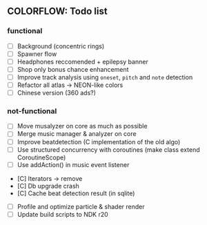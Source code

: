 ## COLORFLOW: Todo list

### functional
- [ ] Background (concentric rings)
- [ ] Spawner flow
- [ ] Headphones reccomended + epilepsy banner
- [ ] Shop only bonus chance enhancement
- [ ] Improve track analysis using `oneset`, `pitch` and `note` detection
- [ ] Refactor all atlas -> NEON-like colors
- [ ] Chinese version (360 ads?)

### not-functional
- [ ] Move musalyzer on core as much as possible
- [ ] Merge music manager & analyzer on core
- [ ] Improve beatdetection (C implementation of the old algo)
- [ ] Use structured concurrency with coroutines (make class extend CoroutineScope)
- [ ] Use addAction() in music event listener
- [C] Iterators -> remove
- [C] Db upgrade crash
- [C] Cache beat detection result (in sqlite)
- [ ] Profile and optimize particle & shader render
- [ ] Update build scripts to NDK r20

